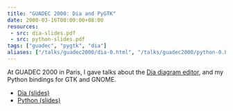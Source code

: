 ```yaml
---
title: "GUADEC 2000: Dia and PyGTK"
date: 2000-03-16T00:00:00+08:00
resources:
 - src: dia-slides.pdf
 - src: python-slides.pdf
tags: ["guadec", "pygtk", "dia"]
aliases: ["/talks/guadec2000/dia-0.html", "/talks/guadec2000/python-0.html"]
---
```


At GUADEC 2000 in Paris, I gave talks about the [Dia diagram
editor](https://wiki.gnome.org/Apps/Dia/), and my Python bindings for
GTK and GNOME.

<!--more-->

* [Dia (slides)](dia-slides.pdf)
* [Python (slides)](python-slides.pdf)
